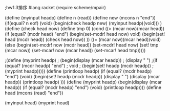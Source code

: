 ;hw1.3排序
#lang racket
(require scheme/mpair)

(define (myinput headp)
  (define n (read))
  (define new (mcons n "end"))
  (if(equal? n eof)
      (void)
      (begin(check headp new)
   (myinput headp)(void)))
   )
(define (check head now)
  (define tmp 0)
  (cond ((> (mcar now)(mcar head))
         (if (equal? (mcdr head) "end")
              (begin(set-mcdr! head now)
               void)
              (begin(set! head (mcdr head))
               (check head now))
              ))
        ((= (mcar now)(mcar head))void)
        (else (begin(set-mcdr! now (mcdr head))
               (set-mcdr! head now)
               (set! tmp (mcar now))
               (set-mcar! now (mcar head))
               (set-mcar! head tmp)))))
               
;(define (myprint headp)
 ; (begin(display (mcar headp))
  ; (display " ")
   ;(if (equal? (mcdr headp) "end")
    ;   void
     ;  (begin(set! headp (mcdr headp))
      ;  (myprint headp)))))
(define (printloop headp)
  (if (equal? (mcdr headp) "end")
            (void)
            (begin(set! headp (mcdr headp))
                  (display " ")
                  (display (mcar headp))
                  (printloop headp)
                  )))
(define (myprint headp)
  (begin(display (mcar headp))
        (if (equal? (mcdr headp) "end")
            (void)
        (printloop headp))))
(define head (mcons (read) "end"))


(myinput head)
(myprint head)
